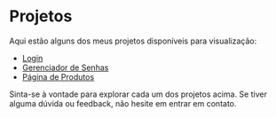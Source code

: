 # Projetos

Aqui estão alguns dos meus projetos disponíveis para visualização:

- [Login](https://nycolas-roberto.github.io/Projetos/login)
- [Gerenciador de Senhas](https://nycolas-roberto.github.io/Projetos/gerenciador-de-senhas)
- [Página de Produtos](http://pag-produtos.rf.gd)

Sinta-se à vontade para explorar cada um dos projetos acima. Se tiver alguma dúvida ou feedback, não hesite em entrar em contato.

